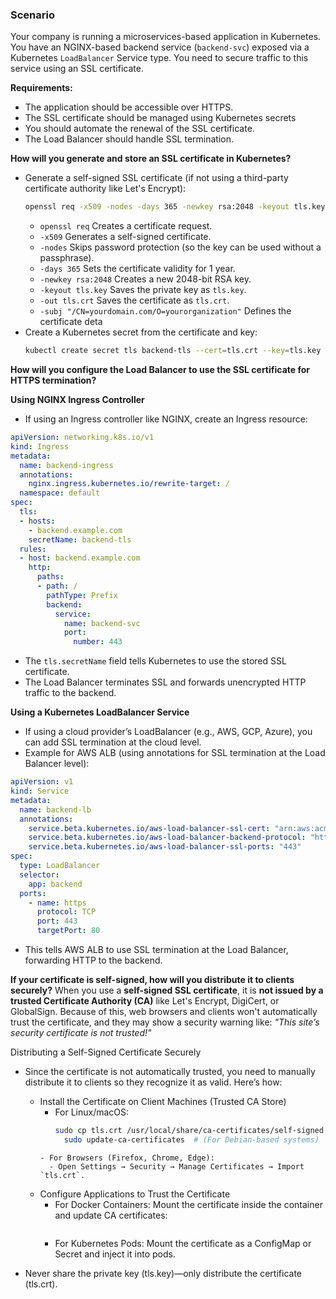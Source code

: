 ### Scenario ###
Your company is running a microservices-based application in Kubernetes. You have an NGINX-based backend service (`backend-svc`) exposed via a Kubernetes `LoadBalancer` Service type. You need to secure traffic to this service using an SSL certificate.

**Requirements:**
- The application should be accessible over HTTPS.
- The SSL certificate should be managed using Kubernetes secrets
- You should automate the renewal of the SSL certificate.
- The Load Balancer should handle SSL termination.

**How will you generate and store an SSL certificate in Kubernetes?**
- Generate a self-signed SSL certificate (if not using a third-party certificate authority like Let's Encrypt):
  ```bash
  openssl req -x509 -nodes -days 365 -newkey rsa:2048 -keyout tls.key -out tls.crt -subj "/CN=yourdomain.com/O=yourorganization"
  ```
  - `openssl req` Creates a certificate request.
  - `-x509` Generates a self-signed certificate.
  - `-nodes` Skips password protection (so the key can be used without a passphrase).
  - `-days 365` Sets the certificate validity for 1 year.
  - `-newkey rsa:2048` Creates a new 2048-bit RSA key.
  - `-keyout tls.key` Saves the private key as `tls.key`.
  - `-out tls.crt` Saves the certificate as `tls.crt`.
  - `-subj "/CN=yourdomain.com/O=yourorganization"` Defines the certificate deta
- Create a Kubernetes secret from the certificate and key:
  ```bash
  kubectl create secret tls backend-tls --cert=tls.crt --key=tls.key
  ```

**How will you configure the Load Balancer to use the SSL certificate for HTTPS termination?**

**Using NGINX Ingress Controller**
- If using an Ingress controller like NGINX, create an Ingress resource:
```yaml
apiVersion: networking.k8s.io/v1
kind: Ingress
metadata:
  name: backend-ingress
  annotations:
    nginx.ingress.kubernetes.io/rewrite-target: /
  namespace: default
spec:
  tls:
  - hosts:
    - backend.example.com
    secretName: backend-tls
  rules:
  - host: backend.example.com
    http:
      paths:
      - path: /
        pathType: Prefix
        backend:
          service:
            name: backend-svc
            port:
              number: 443
```
- The `tls.secretName` field tells Kubernetes to use the stored SSL certificate.
- The Load Balancer terminates SSL and forwards unencrypted HTTP traffic to the backend.

**Using a Kubernetes LoadBalancer Service**
- If using a cloud provider’s LoadBalancer (e.g., AWS, GCP, Azure), you can add SSL termination at the cloud level.
- Example for AWS ALB (using annotations for SSL termination at the Load Balancer level):
```yaml
apiVersion: v1
kind: Service
metadata:
  name: backend-lb
  annotations:
    service.beta.kubernetes.io/aws-load-balancer-ssl-cert: "arn:aws:acm:region:account:certificate/certificate-id"
    service.beta.kubernetes.io/aws-load-balancer-backend-protocol: "http"
    service.beta.kubernetes.io/aws-load-balancer-ssl-ports: "443"
spec:
  type: LoadBalancer
  selector:
    app: backend
  ports:
    - name: https
      protocol: TCP
      port: 443
      targetPort: 80
```
- This tells AWS ALB to use SSL termination at the Load Balancer, forwarding HTTP to the backend.

**If your certificate is self-signed, how will you distribute it to clients securely?**
When you use a **self-signed SSL certificate**, it is **not issued by a trusted Certificate Authority (CA)** like Let's Encrypt, DigiCert, or GlobalSign. Because of this, web browsers and clients won't automatically trust the certificate, and they may show a security warning like:
*"This site’s security certificate is not trusted!"*

Distributing a Self-Signed Certificate Securely 
- Since the certificate is not automatically trusted, you need to manually distribute it to clients so they recognize it as valid. Here’s how:
  - Install the Certificate on Client Machines (Trusted CA Store)
    - For Linux/macOS:
      ```bash
      sudo cp tls.crt /usr/local/share/ca-certificates/self-signed.crt
        sudo update-ca-certificates  # (For Debian-based systems)
    ```
    - For Browsers (Firefox, Chrome, Edge):
      - Open Settings → Security → Manage Certificates → Import `tls.crt`.
  - Configure Applications to Trust the Certificate
    - For Docker Containers: Mount the certificate inside the container and update CA certificates:
      ```bash
    - For Kubernetes Pods: Mount the certificate as a ConfigMap or Secret and inject it into pods.

- Never share the private key (tls.key)—only distribute the certificate (tls.crt).
    
